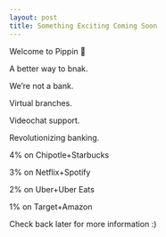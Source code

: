 ```yaml
---
layout: post
title: Something Exciting Coming Soon
---
```


Welcome to Pippin 🐶 

A better way to bnak.

We’re not a bank.


Virtual branches.

Videochat support.

Revolutionizing banking.


4% on Chipotle+Starbucks

3% on Netflix+Spotify

2% on Uber+Uber Eats

1% on Target+Amazon


Check back later for more information :)
